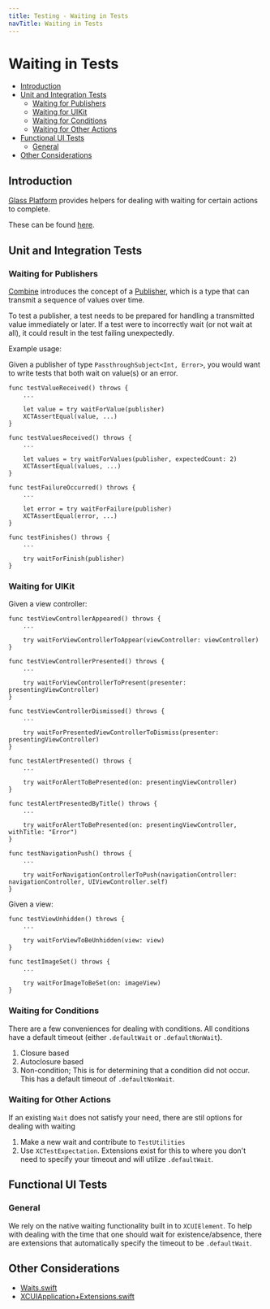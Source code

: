 ```yaml
---
title: Testing - Waiting in Tests
navTitle: Waiting in Tests
---
```


# Waiting in Tests

- [Introduction](#introduction)
- [Unit and Integration Tests](#unit-and-integration-tests)
	- [Waiting for Publishers](#waiting-for-publishers)
	- [Waiting for UIKit](#waiting-for-uikit)
	- [Waiting for Conditions](#waiting-for-conditions)
	- [Waiting for Other Actions](#waiting-for-other-actions)
- [Functional UI Tests](#functional-ui-tests)
	- [General](#general)
- [Other Considerations](#other-considerations)

## Introduction

[Glass Platform](https://gecgithub01.walmart.com/walmart-ios/glass-platform) provides helpers for dealing with waiting for certain actions to complete.

These can be found [here](https://gecgithub01.walmart.com/walmart-ios/glass-platform/blob/development/TestUtilities/TestUtilities/Helpers/Waits.swift).

## Unit and Integration Tests

### Waiting for Publishers

[Combine](https://developer.apple.com/documentation/combine) introduces the concept of a [Publisher](https://developer.apple.com/documentation/combine/publisher), which is a type that can transmit a sequence of values over time.

To test a publisher, a test needs to be prepared for handling a transmitted value immediately or later. If a test were to incorrectly wait (or not wait at all), it could result in the test failing unexpectedly.

Example usage:

Given a publisher of type `PassthroughSubject<Int, Error>`, you would want to write tests that both wait on value(s) or an error.

```
func testValueReceived() throws {
    ...
    
    let value = try waitForValue(publisher)
    XCTAssertEqual(value, ...)
}

func testValuesReceived() throws {
    ...

    let values = try waitForValues(publisher, expectedCount: 2)
    XCTAssertEqual(values, ...)
}

func testFailureOccurred() throws {
    ...

    let error = try waitForFailure(publisher)
    XCTAssertEqual(error, ...)
}

func testFinishes() throws {
    ...

    try waitForFinish(publisher)
}
```

### Waiting for UIKit

Given a view controller:

```
func testViewControllerAppeared() throws {
    ...

    try waitForViewControllerToAppear(viewController: viewController)
}

func testViewControllerPresented() throws {
    ...

    try waitForViewControllerToPresent(presenter: presentingViewController)
}

func testViewControllerDismissed() throws {
    ...

    try waitForPresentedViewControllerToDismiss(presenter: presentingViewController)
}

func testAlertPresented() throws {
    ...

    try waitForAlertToBePresented(on: presentingViewController)
}

func testAlertPresentedByTitle() throws {
    ...

    try waitForAlertToBePresented(on: presentingViewController, withTitle: "Error")
}

func testNavigationPush() throws {
    ...

    try waitForNavigationControllerToPush(navigationController: navigationController, UIViewController.self)
}
```

Given a view:

```
func testViewUnhidden() throws {
    ...

    try waitForViewToBeUnhidden(view: view)
}

func testImageSet() throws {
    ...

    try waitForImageToBeSet(on: imageView)
}
```

### Waiting for Conditions

There are a few conveniences for dealing with conditions. All conditions have a default timeout (either `.defaultWait` or `.defaultNonWait`).

1. Closure based
2. Autoclosure based
3. Non-condition; This is for determining that a condition did not occur. This has a default timeout of `.defaultNonWait`.

### Waiting for Other Actions

If an existing `Wait` does not satisfy your need, there are stil options for dealing with waiting

1. Make a new wait and contribute to `TestUtilities`
2. Use `XCTestExpectation`. Extensions exist for this to where you don't need to specify your timeout and will utilize `.defaultWait`.

## Functional UI Tests

### General

We rely on the native waiting functionality built in to `XCUIElement`. To help with dealing with the time that one should wait for existence/absence, there are extensions that automatically specify the timeout to be `.defaultWait`.

## Other Considerations

- [Waits.swift](https://gecgithub01.walmart.com/walmart-ios/glass-platform/blob/development/TestUtilities/TestUtilities/Helpers/Waits.swift)
- [XCUIApplication+Extensions.swift](https://gecgithub01.walmart.com/walmart-ios/glass-platform/blob/development/TestUtilities/TestUtilities/Helpers/XCUIApplication%2BExtensions.swift)
